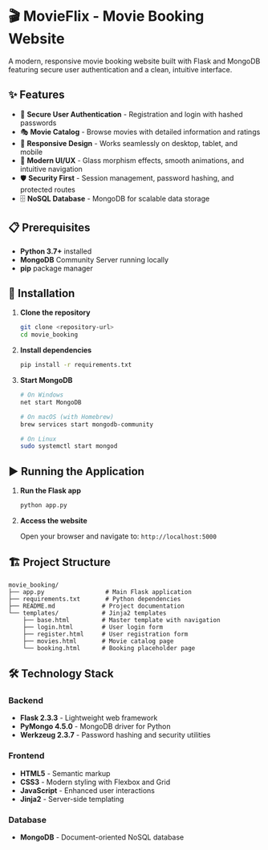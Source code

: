 # 🎬 MovieFlix - Movie Booking Website

A modern, responsive movie booking website built with Flask and MongoDB featuring secure user authentication and a clean, intuitive interface.

## ✨ Features

- 🔐 **Secure User Authentication** - Registration and login with hashed passwords
- 🎭 **Movie Catalog** - Browse movies with detailed information and ratings
- 📱 **Responsive Design** - Works seamlessly on desktop, tablet, and mobile
- 🎨 **Modern UI/UX** - Glass morphism effects, smooth animations, and intuitive navigation
- 🛡️ **Security First** - Session management, password hashing, and protected routes
- 🗄️ **NoSQL Database** - MongoDB for scalable data storage

## 📋 Prerequisites

- **Python 3.7+** installed
- **MongoDB** Community Server running locally
- **pip** package manager

## 🚀 Installation

1. **Clone the repository**
   ```bash
   git clone <repository-url>
   cd movie_booking
   ```

2. **Install dependencies**
   ```bash
   pip install -r requirements.txt
   ```

3. **Start MongoDB**
   ```bash
   # On Windows
   net start MongoDB
   
   # On macOS (with Homebrew)
   brew services start mongodb-community
   
   # On Linux
   sudo systemctl start mongod
   ```

## ▶️ Running the Application

1. **Run the Flask app**
   ```bash
   python app.py
   ```

2. **Access the website**
   
   Open your browser and navigate to: `http://localhost:5000`

## 🏗️ Project Structure

```
movie_booking/
├── app.py                 # Main Flask application
├── requirements.txt       # Python dependencies
├── README.md             # Project documentation
└── templates/            # Jinja2 templates
    ├── base.html         # Master template with navigation
    ├── login.html        # User login form
    ├── register.html     # User registration form
    ├── movies.html       # Movie catalog page
    └── booking.html      # Booking placeholder page
```

## 🛠️ Technology Stack

### Backend
- **Flask 2.3.3** - Lightweight web framework
- **PyMongo 4.5.0** - MongoDB driver for Python
- **Werkzeug 2.3.7** - Password hashing and security utilities

### Frontend
- **HTML5** - Semantic markup
- **CSS3** - Modern styling with Flexbox and Grid
- **JavaScript** - Enhanced user interactions
- **Jinja2** - Server-side templating

### Database
- **MongoDB** - Document-oriented NoSQL database
